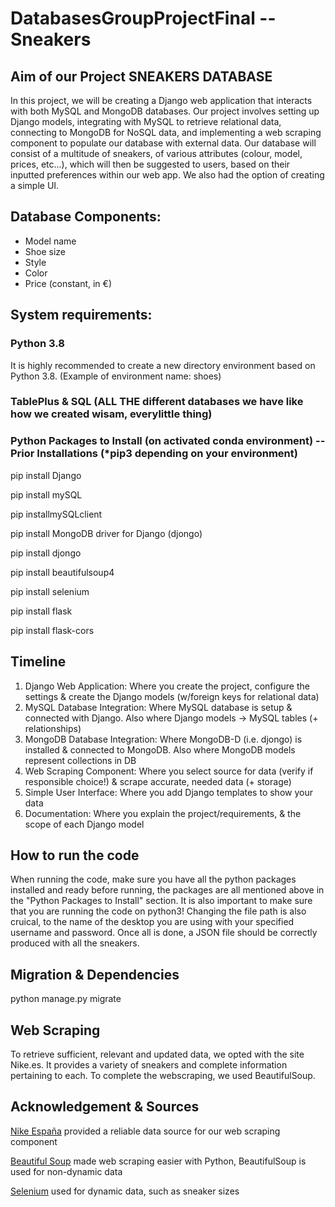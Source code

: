 # DatabasesGroupProjectFinal -- Sneakers

## Aim of our Project SNEAKERS DATABASE
In this project, we will be creating a Django web application that interacts with both MySQL and MongoDB databases. Our project involves setting up Django models, integrating with MySQL to retrieve relational data, connecting to MongoDB for NoSQL data, and implementing a web scraping component to populate our database with external data. Our database will consist of a multitude of sneakers, of various attributes (colour, model, prices, etc...), which will then be suggested to users, based on their inputted preferences within our web app. We also had the option of creating a simple UI.

## Database Components:

- Model name
- Shoe size 
- Style
- Color
- Price (constant, in €)

## System requirements:

### Python 3.8

It is highly recommended to create a new directory environment based on Python 3.8. (Example of environment name: shoes)

### TablePlus & SQL (ALL THE different databases we have like how we created wisam, everylittle thing) 

### Python Packages to Install (on activated conda environment) -- Prior Installations (*pip3 depending on your environment)

pip install Django

pip install mySQL

pip installmySQLclient

pip install MongoDB driver for Django (djongo)

pip install djongo

pip install beautifulsoup4

pip install selenium

pip install flask

pip install flask-cors



## Timeline

1. Django Web Application: Where you create the project, configure the settings & create the Django models (w/foreign keys for relational data)
2. MySQL Database Integration: Where MySQL database is setup & connected with Django. Also where Django models -> MySQL tables (+ relationships)
3. MongoDB Database Integration: Where MongoDB-D (i.e. djongo) is installed & connected to MongoDB. Also where MongoDB models represent collections in DB
4. Web Scraping Component: Where you select source for data (verify if responsible choice!) & scrape accurate, needed data (+ storage)
5. Simple User Interface: Where you add Django templates to show your data
6. Documentation: Where you explain the project/requirements, & the scope of each Django model







## How to run the code
When running the code, make sure you have all the python packages installed and ready before running, the packages are all mentioned above in the "Python Packages to Install" section. It is also important to make sure that you are running the code on python3! Changing the file path is also cruical, to the name of the desktop you are using with your specified username and password. Once all is done, a JSON file should be correctly produced with all the sneakers. 

## Migration & Dependencies

python manage.py migrate

## Web Scraping

To retrieve sufficient, relevant and updated data, we opted with the site Nike.es. It provides a variety of sneakers and complete information pertaining to each. To complete the webscraping, we used BeautifulSoup.

## Acknowledgement & Sources
[Nike España](https://nike.es) provided a reliable data source for our web scraping component

[Beautiful Soup](https://www.crummy.com/software/BeautifulSoup/) made web scraping easier with Python, BeautifulSoup is used for non-dynamic data

[Selenium](https://selenium-python.readthedocs.io/) used for dynamic data, such as sneaker sizes


